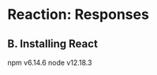 Reaction: Responses
===================

B. Installing React
-------------------
npm v6.14.6
node v12.18.3

